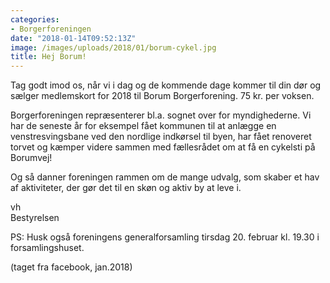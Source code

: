 ```yaml
---
categories:
- Borgerforeningen
date: "2018-01-14T09:52:13Z"
image: /images/uploads/2018/01/borum-cykel.jpg
title: Hej Borum!
---
```


Tag godt imod os, når vi i dag og de kommende dage kommer til din dør og sælger medlemskort for 2018 til Borum Borgerforening. 75 kr. per voksen.

Borgerforeningen repræsenterer bl.a. sognet over for myndighederne. Vi har de seneste år for eksempel fået kommunen til at anlægge en venstresvingsbane ved den nordlige indkørsel til byen, har fået renoveret torvet og kæmper videre sammen med fællesrådet om at få en cykelsti på Borumvej!

Og så danner foreningen rammen om de mange udvalg, som skaber et hav af aktiviteter, der gør det til en skøn og aktiv by at leve i.

vh  
Bestyrelsen

PS: Husk også foreningens generalforsamling tirsdag 20. februar kl. 19.30 i forsamlingshuset.

(taget fra facebook, jan.2018)

